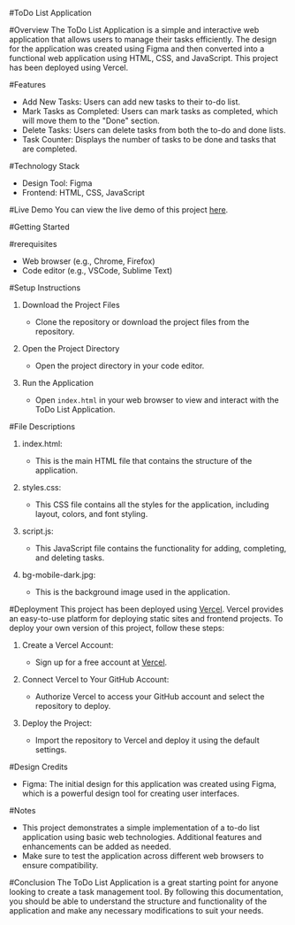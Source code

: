 #ToDo List Application

#Overview
The ToDo List Application is a simple and interactive web application that allows users to manage their tasks efficiently. The design for the application was created using Figma and then converted into a functional web application using HTML, CSS, and JavaScript. This project has been deployed using Vercel.

#Features
- Add New Tasks: Users can add new tasks to their to-do list.
- Mark Tasks as Completed: Users can mark tasks as completed, which will move them to the "Done" section.
- Delete Tasks: Users can delete tasks from both the to-do and done lists.
- Task Counter: Displays the number of tasks to be done and tasks that are completed.

#Technology Stack
- Design Tool: Figma
- Frontend: HTML, CSS, JavaScript

#Live Demo
You can view the live demo of this project [here](https://to-do-list-pi-orpin.vercel.app/).

#Getting Started

#rerequisites
- Web browser (e.g., Chrome, Firefox)
- Code editor (e.g., VSCode, Sublime Text)

#Setup Instructions
1. Download the Project Files
   - Clone the repository or download the project files from the repository.

2. Open the Project Directory
   - Open the project directory in your code editor.

3. Run the Application
   - Open `index.html` in your web browser to view and interact with the ToDo List Application.

#File Descriptions

1. index.html:
   - This is the main HTML file that contains the structure of the application.

2. styles.css:
   - This CSS file contains all the styles for the application, including layout, colors, and font styling.

3. script.js:
   - This JavaScript file contains the functionality for adding, completing, and deleting tasks.

4. bg-mobile-dark.jpg:
   - This is the background image used in the application.

#Deployment
This project has been deployed using [Vercel](https://vercel.com). Vercel provides an easy-to-use platform for deploying static sites and frontend projects. To deploy your own version of this project, follow these steps:

1. Create a Vercel Account:
   - Sign up for a free account at [Vercel](https://vercel.com).

2. Connect Vercel to Your GitHub Account:
   - Authorize Vercel to access your GitHub account and select the repository to deploy.

3. Deploy the Project:
   - Import the repository to Vercel and deploy it using the default settings.

#Design Credits
- Figma: The initial design for this application was created using Figma, which is a powerful design tool for creating user interfaces.

#Notes
- This project demonstrates a simple implementation of a to-do list application using basic web technologies. Additional features and enhancements can be added as needed.
- Make sure to test the application across different web browsers to ensure compatibility.

#Conclusion
The ToDo List Application is a great starting point for anyone looking to create a task management tool. By following this documentation, you should be able to understand the structure and functionality of the application and make any necessary modifications to suit your needs.
